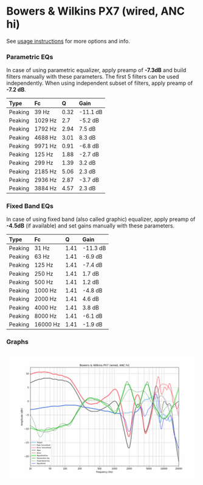 # Bowers & Wilkins PX7 (wired, ANC hi)
See [usage instructions](https://github.com/jaakkopasanen/AutoEq#usage) for more options and info.

### Parametric EQs
In case of using parametric equalizer, apply preamp of **-7.3dB** and build filters manually
with these parameters. The first 5 filters can be used independently.
When using independent subset of filters, apply preamp of **-7.2 dB**.

| Type    | Fc      |    Q | Gain     |
|:--------|:--------|:-----|:---------|
| Peaking | 39 Hz   | 0.32 | -11.1 dB |
| Peaking | 1029 Hz | 2.7  | -5.2 dB  |
| Peaking | 1792 Hz | 2.94 | 7.5 dB   |
| Peaking | 4688 Hz | 3.01 | 8.3 dB   |
| Peaking | 9971 Hz | 0.91 | -6.8 dB  |
| Peaking | 125 Hz  | 1.88 | -2.7 dB  |
| Peaking | 299 Hz  | 1.39 | 3.2 dB   |
| Peaking | 2185 Hz | 5.06 | 2.3 dB   |
| Peaking | 2936 Hz | 2.87 | -3.7 dB  |
| Peaking | 3884 Hz | 4.57 | 2.3 dB   |

### Fixed Band EQs
In case of using fixed band (also called graphic) equalizer, apply preamp of **-4.5dB**
(if available) and set gains manually with these parameters.

| Type    | Fc       |    Q | Gain     |
|:--------|:---------|:-----|:---------|
| Peaking | 31 Hz    | 1.41 | -11.3 dB |
| Peaking | 63 Hz    | 1.41 | -6.9 dB  |
| Peaking | 125 Hz   | 1.41 | -7.4 dB  |
| Peaking | 250 Hz   | 1.41 | 1.7 dB   |
| Peaking | 500 Hz   | 1.41 | 1.2 dB   |
| Peaking | 1000 Hz  | 1.41 | -4.8 dB  |
| Peaking | 2000 Hz  | 1.41 | 4.6 dB   |
| Peaking | 4000 Hz  | 1.41 | 3.8 dB   |
| Peaking | 8000 Hz  | 1.41 | -6.1 dB  |
| Peaking | 16000 Hz | 1.41 | -1.9 dB  |

### Graphs
![](./Bowers%20&%20Wilkins%20PX7%20(wired,%20ANC%20hi).png)